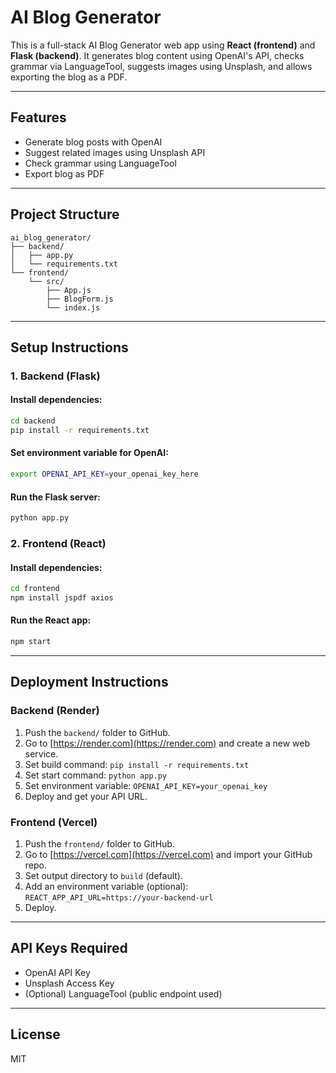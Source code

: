 # AI Blog Generator

This is a full-stack AI Blog Generator web app using **React (frontend)** and **Flask (backend)**. It generates blog content using OpenAI's API, checks grammar via LanguageTool, suggests images using Unsplash, and allows exporting the blog as a PDF.

---

## Features

- Generate blog posts with OpenAI
- Suggest related images using Unsplash API
- Check grammar using LanguageTool
- Export blog as PDF

---

## Project Structure

```
ai_blog_generator/
├── backend/
│   ├── app.py
│   └── requirements.txt
└── frontend/
    └── src/
        ├── App.js
        ├── BlogForm.js
        └── index.js
```

---

## Setup Instructions

### 1. Backend (Flask)

#### Install dependencies:
```bash
cd backend
pip install -r requirements.txt
```

#### Set environment variable for OpenAI:
```bash
export OPENAI_API_KEY=your_openai_key_here
```

#### Run the Flask server:
```bash
python app.py
```

### 2. Frontend (React)

#### Install dependencies:
```bash
cd frontend
npm install jspdf axios
```

#### Run the React app:
```bash
npm start
```

---

## Deployment Instructions

### Backend (Render)

1. Push the `backend/` folder to GitHub.
2. Go to [https://render.com](https://render.com) and create a new web service.
3. Set build command: `pip install -r requirements.txt`
4. Set start command: `python app.py`
5. Set environment variable: `OPENAI_API_KEY=your_openai_key`
6. Deploy and get your API URL.

### Frontend (Vercel)

1. Push the `frontend/` folder to GitHub.
2. Go to [https://vercel.com](https://vercel.com) and import your GitHub repo.
3. Set output directory to `build` (default).
4. Add an environment variable (optional): `REACT_APP_API_URL=https://your-backend-url`
5. Deploy.

---

## API Keys Required

- OpenAI API Key
- Unsplash Access Key
- (Optional) LanguageTool (public endpoint used)

---

## License

MIT
